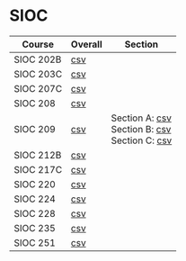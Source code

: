 # SIOC

| Course | Overall | Section |
| ------ | ------- | ------- |
| SIOC 202B | [csv](https://github.com/UCSD-Historical-Enrollment-Data/2024Spring/blob/main/overall/SIOC%20202B.csv) |  |
| SIOC 203C | [csv](https://github.com/UCSD-Historical-Enrollment-Data/2024Spring/blob/main/overall/SIOC%20203C.csv) |  |
| SIOC 207C | [csv](https://github.com/UCSD-Historical-Enrollment-Data/2024Spring/blob/main/overall/SIOC%20207C.csv) |  |
| SIOC 208 | [csv](https://github.com/UCSD-Historical-Enrollment-Data/2024Spring/blob/main/overall/SIOC%20208.csv) |  |
| SIOC 209 | [csv](https://github.com/UCSD-Historical-Enrollment-Data/2024Spring/blob/main/overall/SIOC%20209.csv) | Section A: [csv](https://github.com/UCSD-Historical-Enrollment-Data/2024Spring/blob/main/section/SIOC%20209_A.csv)<br>Section B: [csv](https://github.com/UCSD-Historical-Enrollment-Data/2024Spring/blob/main/section/SIOC%20209_B.csv)<br>Section C: [csv](https://github.com/UCSD-Historical-Enrollment-Data/2024Spring/blob/main/section/SIOC%20209_C.csv) |
| SIOC 212B | [csv](https://github.com/UCSD-Historical-Enrollment-Data/2024Spring/blob/main/overall/SIOC%20212B.csv) |  |
| SIOC 217C | [csv](https://github.com/UCSD-Historical-Enrollment-Data/2024Spring/blob/main/overall/SIOC%20217C.csv) |  |
| SIOC 220 | [csv](https://github.com/UCSD-Historical-Enrollment-Data/2024Spring/blob/main/overall/SIOC%20220.csv) |  |
| SIOC 224 | [csv](https://github.com/UCSD-Historical-Enrollment-Data/2024Spring/blob/main/overall/SIOC%20224.csv) |  |
| SIOC 228 | [csv](https://github.com/UCSD-Historical-Enrollment-Data/2024Spring/blob/main/overall/SIOC%20228.csv) |  |
| SIOC 235 | [csv](https://github.com/UCSD-Historical-Enrollment-Data/2024Spring/blob/main/overall/SIOC%20235.csv) |  |
| SIOC 251 | [csv](https://github.com/UCSD-Historical-Enrollment-Data/2024Spring/blob/main/overall/SIOC%20251.csv) |  |
